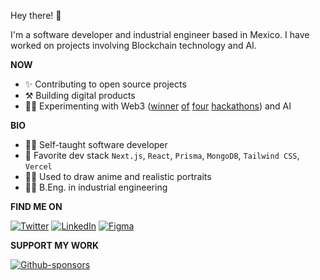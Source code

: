 Hey there! :wave:

I'm a software developer and industrial engineer based in Mexico. I have worked on projects involving Blockchain technology and AI.

**NOW**

- ✨ Contributing to open source projects
- ⚒️ Building digital products
- 👨‍🔬 Experimenting with Web3 ([winner](https://twitter.com/thirdweb/status/1590101360925495296) [of](https://devpost.com/software/nftreasurehunt) [four](https://twitter.com/hashnode/status/1490986384940838912) [hackathons](https://devpost.com/software/gatery)) and AI

**BIO**

- 🧑‍🚀 Self-taught software developer
- 🧰 Favorite dev stack `Next.js`, `React`, `Prisma`, `MongoDB`, `Tailwind CSS`, `Vercel`
- 👨‍🎨 Used to draw anime and realistic portraits
- 🧑‍🎓 B.Eng. in industrial engineering

**FIND ME ON**

[![Twitter](https://img.shields.io/badge/Twitter-%231DA1F2.svg?style=for-the-badge&logo=Twitter&logoColor=white)](https://twitter.com/fredoist)
[![LinkedIn](https://img.shields.io/badge/linkedin-%230077B5.svg?style=for-the-badge&logo=linkedin&logoColor=white)](https://www.linkedin.com/in/alfredogonzalezr)
[![Figma](https://img.shields.io/badge/figma-%23F24E1E.svg?style=for-the-badge&logo=figma&logoColor=white)](https://www.figma.com/@fredoist)

**SUPPORT MY WORK**

[![Github-sponsors](https://img.shields.io/badge/sponsor-30363D?style=for-the-badge&logo=GitHub-Sponsors&logoColor=#EA4AAA)](https://github.com/sponsors/fredoist)
